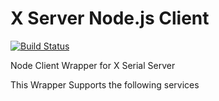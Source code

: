 # X Server Node.js Client

[![Build Status](https://travis-ci.org/boxpositron/xserver-node-client.svg?branch=master)](https://travis-ci.org/boxpositron/xserver-node-client)


Node Client Wrapper for X Serial Server

This Wrapper Supports the following services
